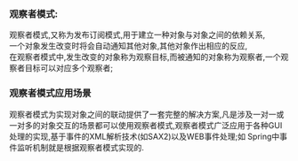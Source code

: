 ###  观察者模式: 
观察者模式,又称为发布订阅模式,用于建立一种对象与对象之间的依赖关系,  
一个对象发生改变时将会自动通知其他对象,其他对象作出相应的反应,  
在观察者模式中,发生改变的对象称为观察目标,而被通知的对象称为观察者,一个观察者目标可以对应多个观察者; 

### 观察者模式应用场景 
观察者模式为实现对象之间的联动提供了一套完整的解决方案,凡是涉及一对一或一对多的对象交互的场景都可以使用观察者模式,观察者模式广泛应用于各种GUI处理的实现,基于事件的XML解析技术(如SAX2)以及WEB事件处理;如
Spring中事件监听机制就是根据观察者模式实现的.